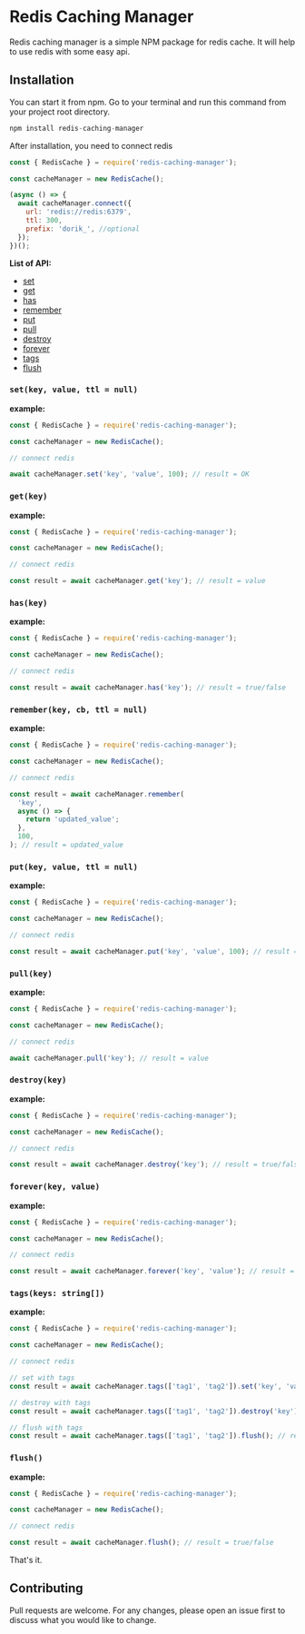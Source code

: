 # Redis Caching Manager

Redis caching manager is a simple NPM package for redis cache. It will help to use redis with some easy api.

## Installation

You can start it from npm. Go to your terminal and run this command from your project root directory.

```javascript
npm install redis-caching-manager
```

After installation, you need to connect redis

```javascript
const { RedisCache } = require('redis-caching-manager');

const cacheManager = new RedisCache();

(async () => {
  await cacheManager.connect({
    url: 'redis://redis:6379',
    ttl: 300,
    prefix: 'dorik_', //optional
  });
})();
```

**List of API:**

- [set](#setkey-value-ttl--null)
- [get](get)
- [has](has)
- [remember](remember)
- [put](put)
- [pull](pull)
- [destroy](destroy)
- [forever](forever)
- [tags](tags)
- [flush](flush)

### `set(key, value, ttl = null)`

**example:**

```javascript
const { RedisCache } = require('redis-caching-manager');

const cacheManager = new RedisCache();

// connect redis

await cacheManager.set('key', 'value', 100); // result = OK
```

### `get(key)`

**example:**

```javascript
const { RedisCache } = require('redis-caching-manager');

const cacheManager = new RedisCache();

// connect redis

const result = await cacheManager.get('key'); // result = value
```

### `has(key)`

**example:**

```javascript
const { RedisCache } = require('redis-caching-manager');

const cacheManager = new RedisCache();

// connect redis

const result = await cacheManager.has('key'); // result = true/false
```

### `remember(key, cb, ttl = null)`

**example:**

```javascript
const { RedisCache } = require('redis-caching-manager');

const cacheManager = new RedisCache();

// connect redis

const result = await cacheManager.remember(
  'key',
  async () => {
    return 'updated_value';
  },
  100,
); // result = updated_value
```

### `put(key, value, ttl = null)`

**example:**

```javascript
const { RedisCache } = require('redis-caching-manager');

const cacheManager = new RedisCache();

// connect redis

const result = await cacheManager.put('key', 'value', 100); // result = OK
```

### `pull(key)`

**example:**

```javascript
const { RedisCache } = require('redis-caching-manager');

const cacheManager = new RedisCache();

// connect redis

await cacheManager.pull('key'); // result = value
```

### `destroy(key)`

**example:**

```javascript
const { RedisCache } = require('redis-caching-manager');

const cacheManager = new RedisCache();

// connect redis

const result = await cacheManager.destroy('key'); // result = true/false
```

### `forever(key, value)`

**example:**

```javascript
const { RedisCache } = require('redis-caching-manager');

const cacheManager = new RedisCache();

// connect redis

const result = await cacheManager.forever('key', 'value'); // result = true/false
```

### `tags(keys: string[])`

**example:**

```javascript
const { RedisCache } = require('redis-caching-manager');

const cacheManager = new RedisCache();

// connect redis

// set with tags
const result = await cacheManager.tags(['tag1', 'tag2']).set('key', 'value'); // result = OK

// destroy with tags
const result = await cacheManager.tags(['tag1', 'tag2']).destroy('key'); // result = true/false

// flush with tags
const result = await cacheManager.tags(['tag1', 'tag2']).flush(); // result = true/false
```

### `flush()`

**example:**

```javascript
const { RedisCache } = require('redis-caching-manager');

const cacheManager = new RedisCache();

// connect redis

const result = await cacheManager.flush(); // result = true/false
```

That's it.

## Contributing

Pull requests are welcome. For any changes, please open an issue first to discuss what you would like to change.
